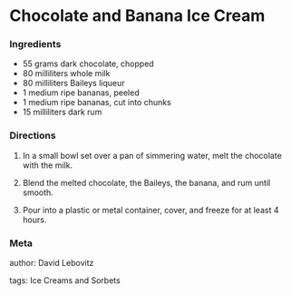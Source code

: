 # Chocolate and Banana Ice Cream

### Ingredients
 * 55 grams dark chocolate, chopped
 * 80 milliliters whole milk
 * 80 milliliters Baileys liqueur
 * 1 medium ripe bananas, peeled
 * 1 medium ripe bananas, cut into chunks
 * 15 milliliters dark rum

### Directions

1. In a small bowl set over a pan of simmering water, melt the chocolate with the milk.

2. Blend the melted chocolate, the Baileys, the banana, and rum until smooth.

3. Pour into a plastic or metal container, cover, and freeze for at least 4 hours.

### Meta
author: David Lebovitz

tags: Ice Creams and Sorbets

